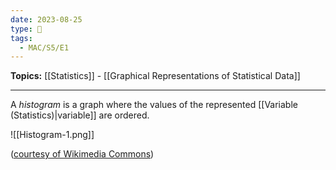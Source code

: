 ```yaml
---
date: 2023-08-25
type: 🧠
tags:
  - MAC/S5/E1
---
```


**Topics:** [[Statistics]] - [[Graphical Representations of Statistical Data]]

---

A _histogram_ is a graph where the values of the represented [[Variable (Statistics)|variable]] are ordered.

![[Histogram-1.png]]

([courtesy of Wikimedia Commons](https://commons.wikimedia.org/wiki/File:Example_histogram.png))
